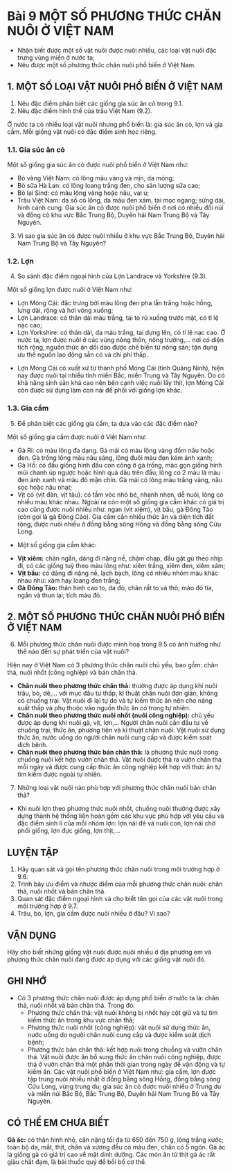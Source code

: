 # Bài 9 MỘT SỐ PHƯƠNG THỨC CHĂN NUÔI Ở VIỆT NAM

- Nhận biết được một số vật nuôi được nuôi nhiều, các loại vật nuôi đặc trưng vùng miền ở nước ta;
- Nêu được một số phương thức chăn nuôi phổ biến ở Việt Nam.

## 1. MỘT SỐ LOẠI VẬT NUÔI PHỔ BIẾN Ở VIỆT NAM

1. Nêu đặc điểm phân biệt các giống gia súc ăn cỏ trong 9.1.
2. Nêu đặc điểm hình thể của trâu Việt Nam (9.2).

Ở nước ta có nhiều loại vật nuôi nhưng phổ biến là: gia súc ăn cỏ, lợn và gia cầm. Mỗi giống vật nuôi có đặc điểm sinh học riêng.

### 1.1. Gia súc ăn cỏ

Một số giống gia súc ăn cỏ được nuôi phổ biến ở Việt Nam như:
- Bò vàng Việt Nam: có lông màu vàng và mịn, da mỏng;
- Bò sữa Hà Lan: có lông loang trắng đen, cho sản lượng sữa cao;
- Bò lai Sind: có màu lông vàng hoặc nâu, vai u;
- Trâu Việt Nam: da sồ có lông, da màu đen xám, tai mọc ngang; sừng dài, hình cánh cung.
Gia súc ăn cỏ được nuôi phổ biến ở nơi có nhiều đồi núi và đồng cỏ khu vực Bắc Trung Bộ, Duyên hải Nam Trung Bộ và Tây Nguyên.

3. Vì sao gia súc ăn cỏ được nuôi nhiều ở khu vực Bắc Trung Bộ, Duyên hải Nam Trung Bộ và Tây Nguyên?

### 1.2. Lợn

4. So sánh đặc điểm ngoại hình của Lợn Landrace và Yorkshire (9.3).

Một số giống lợn được nuôi ở Việt Nam như:
- Lợn Móng Cái: đặc trưng bởi màu lông đen pha lẫn trắng hoặc hồng, lưng dài, rộng và hơi võng xuống;
- Lợn Landrace: có thân dài màu trắng, tai to rủ xuống trước mặt, có tỉ lệ nạc cao;
- Lợn Yorkshire: có thân dài, da màu trắng, tai dựng lên, có tỉ lệ nạc cao.
Ở nước ta, lợn được nuôi ở các vùng nông thôn, nông trường,... nơi có diện tích rộng, nguồn thức ăn dồi dào được chế biến từ nông sản; tận dụng ưu thế nguồn lao động sẵn có và chi phí thấp.

+ Lợn Móng Cái có xuất xứ từ thành phố Móng Cái (tỉnh Quảng Ninh), hiện nay được nuôi tại nhiều tỉnh miền Bắc, miền Trung và Tây Nguyên.
Do có khả năng sinh sản khá cao nên bên cạnh việc nuôi lấy thịt, lợn Móng Cái còn được sử dụng làm con nái để phối với giống lợn khác.

### 1.3. Gia cầm

5. Để phân biệt các giống gia cầm, ta dựa vào các đặc điểm nào?

Một số giống gia cầm được nuôi ở Việt Nam như:
- Gà Ri: có màu lông đa dạng. Gà mái có màu lông vàng đốm nâu hoặc đen. Gà trống lông màu nâu sáng, lông đuôi màu đen kém ánh xanh;
- Gà Hồ: có đầu giống hình đầu con công ở gà trống, mào gọn giống hình múi chanh úp ngược hoặc hình quả dâu trên đầu; lông có 2 màu là màu đen ánh xanh và màu đỏ mận chín. Gà mái có lông màu trắng vàng, nâu sọc hoặc nâu nhạt;
- Vịt cỏ (vịt đàn, vịt tàu): có tầm vóc nhỏ bé, nhanh nhẹn, dễ nuôi, lông có nhiều màu khác nhau.
Ngoài ra còn một số giống gia cầm khác có giá trị cao cũng được nuôi nhiều như: ngan (vịt xiêm), vịt bầu, gà Đông Tảo (còn gọi là gà Đông Cảo).
Gia cầm cần nhiều thức ăn và diện tích đất rộng, được nuôi nhiều ở đồng bằng sông Hồng và đồng bằng sông Cửu Long.

+ Một số giống gia cầm khác:
- **Vịt xiêm:** chân ngắn, dáng đi nặng nề, chậm chạp, đầu gật gù theo nhịp đi, có các giống tuỳ theo màu lông như: xiêm trắng, xiêm đen, xiêm xám;
- **Vịt bầu:** có dáng đi nặng nề, lạch bạch, lông có nhiều nhóm màu khác nhau như: xám hay loang đen trắng;
- **Gà Đông Tảo:** thân hình cao to, da đỏ, chân rất to và thô; mào đỏ tía, ngắn và thun lại; tích màu đỏ.

## 2. MỘT SỐ PHƯƠNG THỨC CHĂN NUÔI PHỔ BIẾN Ở VIỆT NAM

6. Mỗi phương thức chăn nuôi được minh hoạ trong 9.5 có ảnh hưởng như thế nào đến sự phát triển của vật nuôi?

Hiện nay ở Việt Nam có 3 phương thức chăn nuôi chủ yếu, bao gồm: chăn thả, nuôi nhốt (công nghiệp) và bán chăn thả.
- **Chăn nuôi theo phương thức chăn thả:** thường được áp dụng khi nuôi trâu, bò, dê,... với mục đầu tư thấp, kĩ thuật chăn nuôi đơn giản, không có chuồng trại. Vật nuôi đi lại tự do và tự kiếm thức ăn nên cho năng suất thấp và phụ thuộc vào nguồn thức ăn có trong tự nhiên.
- **Chăn nuôi theo phương thức nuôi nhốt (nuôi công nghiệp):** chủ yếu được áp dụng khi nuôi gà, vịt, lợn,... Người chăn nuôi cần đầu tư về chuồng trại, thức ăn, phương tiện và kĩ thuật chăn nuôi. Vật nuôi sử dụng thức ăn, nước uống do người chăn nuôi cung cấp và được kiểm soát dịch bệnh.
- **Chăn nuôi theo phương thức bán chăn thả:** là phương thức nuôi trong chuồng nuôi kết hợp vườn chăn thả. Vật nuôi được thả ra vườn chăn thả mỗi ngày và được cung cấp thức ăn công nghiệp kết hợp với thức ăn tự tìm kiếm được ngoài tự nhiên.

7. Những loại vật nuôi nào phù hợp với phương thức chăn nuôi bán chăn thả?

+ Khi nuôi lợn theo phương thức nuôi nhốt, chuồng nuôi thường được xây dựng thành hệ thống liên hoàn gồm các khu vực phù hợp với yêu cầu và đặc điểm sinh lí của mỗi nhóm lợn: lợn nái đẻ và nuôi con, lợn nái chờ phối giống, lợn đực giống, lợn thịt,...

## LUYỆN TẬP

1. Hãy quan sát và gọi tên phương thức chăn nuôi trong môi trường hợp ở 9.6.
2. Trình bày ưu điểm và nhược điểm của mỗi phương thức chăn nuôi: chăn thả, nuôi nhốt và bán chăn thả.
3. Quan sát đặc điểm ngoại hình và cho biết tên gọi của các vật nuôi trong môi trường hợp ở 9.7.
4. Trâu, bò, lợn, gia cầm được nuôi nhiều ở đâu? Vì sao?

## VẬN DỤNG

Hãy cho biết những giống vật nuôi được nuôi nhiều ở địa phương em và phương thức chăn nuôi đang được áp dụng với các giống vật nuôi đó.

## GHI NHỚ

- Có 3 phương thức chăn nuôi được áp dụng phổ biến ở nước ta là: chăn thả, nuôi nhốt và bán chăn thả. Trong đó:
    - Phương thức chăn thả: vật nuôi không bị nhốt hay cột giữ và tự tìm kiếm thức ăn trong khu vực chăn thả;
    - Phương thức nuôi nhốt (công nghiệp): vật nuôi sử dụng thức ăn, nước uống do người chăn nuôi cung cấp và được kiểm soát dịch bệnh;
    - Phương thức bán chăn thả: kết hợp nuôi trong chuồng và vườn chăn thả. Vật nuôi được ăn bổ sung thức ăn chăn nuôi công nghiệp, được thả ở vườn chăn thả một phần thời gian trong ngày để vận động và tự kiếm ăn.
Các vật nuôi phổ biến ở Việt Nam như: gia cầm, lợn được tập trung nuôi nhiều nhất ở đồng bằng sông Hồng, đồng bằng sông Cửu Long, vùng trung du; gia súc ăn cỏ được nuôi nhiều ở Trung du và miền núi Bắc Bộ, Bắc Trung Bộ, Duyên hải Nam Trung Bộ và Tây Nguyên.

## CÓ THỂ EM CHƯA BIẾT

**Gà ác:** có thân hình nhỏ, cân nặng tối đa từ 650 đến 750 g, lông trắng xước; toàn bộ da, mắt, thịt, chân và xương đều có màu đen, chân có 5 ngón. Gà ác là giống gà có giá trị cao về mặt dinh dưỡng. Các món ăn từ thịt gà ác rất giàu chất đạm, là bài thuốc quý để bồi bổ cơ thể.
